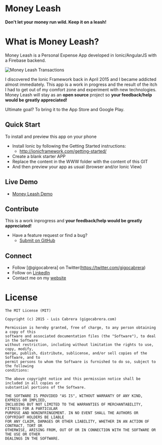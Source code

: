 
# Money Leash

**Don't let your money run wild. Keep it on a leash!**


# What is Money Leash?

Money Leash is a Personal Expense App developed in Ionic/AngularJS with a Firebase backend.

![Money Leash Transactions](https://github.com/gigocabrera/moneyleash/blob/master/moneyleash_iphone.png)

I discovered the Ionic Framework back in April 2015 and I became addicted almost immediately. This app is a work in 
progress and the result of the itch I had to get out of my comfort zone and experiment with new technologies. Money Leash 
will stay as an **open source** project so **your feedback/help would be greatly appreciated!**

Ultimate goal? To bring it to the App Store and Google Play.


## Quick Start

To install and preview this app on your phone

- Install Ionic by following the Getting Started instructions:
  * http://ionicframework.com/getting-started/
- Create a blank starter APP
- Replace the content in the WWW folder with the content of this GIT
- And then preview your app as usual (browser and/or Ionic View)


## Live Demo

 - [Money Leash Demo](http://www.moneyleash.com/)


## Contribute

This is a work inprogress and **your feedback/help would be greatly appreciated!**

- Have a feature request or find a bug?
  * [Submit on GitHub](https://github.com/gigocabrera/moneyleash/issues)


## Connect

- Follow [@gigocabrera] on Twitter(https://twitter.com/gigocabrera)
- Follow on [LinkedIn](https://www.linkedin.com/in/luiscabrerame)
- Contact me on my [website](http://www.gigocabrera.com)


# License

    The MIT License (MIT)
    
    Copyright (c) 2015 - Luis Cabrera (gigocabrera.com)
    
    Permission is hereby granted, free of charge, to any person obtaining a copy of this 
	software and associated documentation files (the "Software"), to deal in the Software 
	without restriction, including without limitation the rights to use, copy, modify, 
	merge, publish, distribute, sublicense, and/or sell copies of the Software, and to 
	permit persons to whom the Software is furnished to do so, subject to the following 
	conditions:
    
    The above copyright notice and this permission notice shall be included in all copies or 
	substantial portions of the Software.
    
    THE SOFTWARE IS PROVIDED "AS IS", WITHOUT WARRANTY OF ANY KIND, EXPRESS OR IMPLIED, 
	INCLUDING BUT NOT LIMITED TO THE WARRANTIES OF MERCHANTABILITY, FITNESS FOR A PARTICULAR 
	PURPOSE AND NONINFRINGEMENT. IN NO EVENT SHALL THE AUTHORS OR COPYRIGHT HOLDERS BE LIABLE 
	FOR ANY CLAIM, DAMAGES OR OTHER LIABILITY, WHETHER IN AN ACTION OF CONTRACT, TORT OR 
	OTHERWISE, ARISING FROM, OUT OF OR IN CONNECTION WITH THE SOFTWARE OR THE USE OR OTHER 
	DEALINGS IN THE SOFTWARE.

